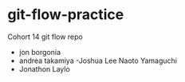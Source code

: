 # git-flow-practice
Cohort 14 git flow repo

- jon borgonia
- andrea takamiya
-Joshua Lee
Naoto Yamaguchi
- Jonathon Laylo
